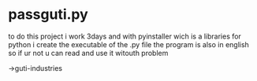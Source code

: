# passguti.py
to do this project i work 3days and 
with pyinstaller wich is a libraries for python
i create the executable of the .py file
the program is also in english so if ur not u can read and use it witouth problem

->guti-industries

